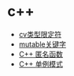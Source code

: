 # c++

- [cv类型限定符](cv类型限定符.md)
- [mutable关键字](mutable.md)
- [C++ 匿名函数](匿名函数.md)
- [C++ 单例模式](Singleton.cpp)